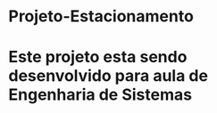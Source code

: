 # Projeto-Estacionamento
# Este projeto esta sendo desenvolvido para aula de Engenharia de Sistemas

